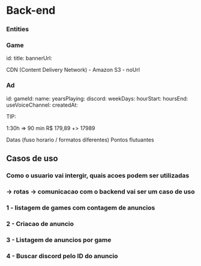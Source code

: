 # Back-end

### Entities

### Game

id:
title:
bannerUrl:

CDN (Content Delivery Network) - Amazon S3 - noUrl

### Ad

id:
gameId:
name:
yearsPlaying:
discord:
weekDays:
hourStart:
hoursEnd:
useVoiceChannel:
createdAt:

TIP:

1:30h => 90 min
R$ 179,89 +> 17989

Datas (fuso horario / formatos diferentes)
Pontos flutuantes

## Casos de uso

### Como o usuario vai intergir, quais acoes podem ser utilizadas

### -> rotas -> comunicacao com o backend vai ser um caso de uso

### 1 - listagem de games com contagem de anuncios

### 2 - Criacao de anuncio

### 3 - Listagem de anuncios por game

### 4 - Buscar discord pelo ID do anuncio
